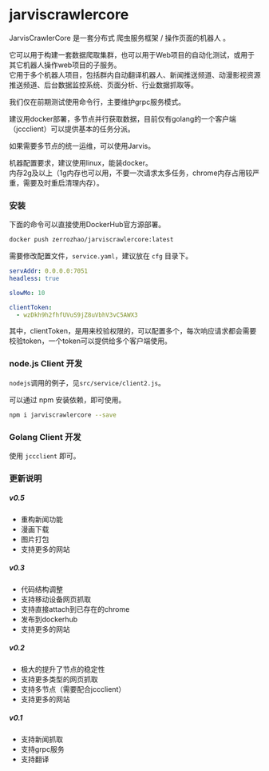 # jarviscrawlercore

JarvisCrawlerCore 是一套分布式 爬虫服务框架 / 操作页面的机器人 。  

它可以用于构建一套数据爬取集群，也可以用于Web项目的自动化测试，或用于其它机器人操作web项目的子服务。  
它用于多个机器人项目，包括群内自动翻译机器人、新闻推送频道、动漫影视资源推送频道、后台数据监控系统、页面分析、行业数据抓取等。

我们仅在前期测试使用命令行，主要维护grpc服务模式。  

建议用docker部署，多节点并行获取数据，目前仅有golang的一个客户端（jccclient）可以提供基本的任务分派。  

如果需要多节点的统一运维，可以使用Jarvis。

机器配置要求，建议使用linux，能装docker。  
内存2g及以上（1g内存也可以用，不要一次请求太多任务，chrome内存占用较严重，需要及时重启清理内存）。

### 安装

下面的命令可以直接使用DockerHub官方源部署。  

``` sh
docker push zerrozhao/jarviscrawlercore:latest
```

需要修改配置文件，``service.yaml``，建议放在 ``cfg`` 目录下。

``` yaml
servAddr: 0.0.0.0:7051
headless: true

slowMo: 10

clientToken:
  - wzDkh9h2fhfUVuS9jZ8uVbhV3vC5AWX3
```

其中，clientToken，是用来校验权限的，可以配置多个，每次响应请求都会需要校验token，一个token可以提供给多个客户端使用。  

### node.js Client 开发

``nodejs``调用的例子，见``src/service/client2.js``。  

可以通过 npm 安装依赖，即可使用。

``` sh
npm i jarviscrawlercore --save
```

### Golang Client 开发

使用 ``jccclient`` 即可。

### 更新说明

##### v0.5

- 重构新闻功能
- 漫画下载
- 图片打包
- 支持更多的网站

##### v0.3

- 代码结构调整
- 支持移动设备网页抓取
- 支持直接attach到已存在的chrome
- 发布到dockerhub
- 支持更多的网站

##### v0.2

- 极大的提升了节点的稳定性
- 支持更多类型的网页抓取
- 支持多节点（需要配合jccclient）
- 支持更多的网站

##### v0.1

- 支持新闻抓取
- 支持grpc服务
- 支持翻译
